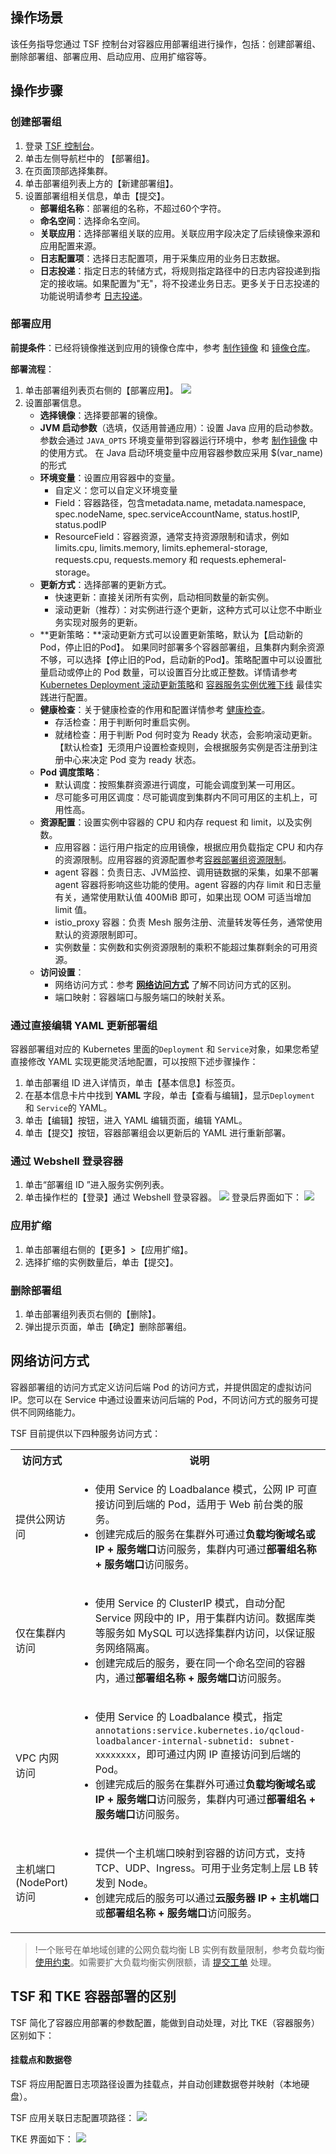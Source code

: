 ## 操作场景

该任务指导您通过 TSF 控制台对容器应用部署组进行操作，包括：创建部署组、删除部署组、部署应用、启动应用、应用扩缩容等。

## 操作步骤

### 创建部署组

1. 登录 [TSF 控制台](https://console.cloud.tencent.com/tsf/index)。
2. 单击左侧导航栏中的 【部署组】。
3. 在页面顶部选择集群。
4. 单击部署组列表上方的【新建部署组】。
5. 设置部署组相关信息，单击【提交】。
    - **部署组名称**：部署组的名称，不超过60个字符。
    - **命名空间**：选择命名空间。
    - **关联应用**：选择部署组关联的应用。关联应用字段决定了后续镜像来源和应用配置来源。
    - **日志配置项**：选择日志配置项，用于采集应用的业务日志数据。
    - **日志投递**：指定日志的转储方式，将规则指定路径中的日志内容投递到指定的接收端。如果配置为"无"，将不投递业务日志。更多关于日志投递的功能说明请参考 [日志投递](https://cloud.tencent.com/document/product/649/43510)。

### 部署应用

**前提条件**：已经将镜像推送到应用的镜像仓库中，参考 [制作镜像](https://cloud.tencent.com/document/product/649/17007) 和 [镜像仓库](https://cloud.tencent.com/document/product/649/16695)。

**部署流程**：

1. 单击部署组列表页右侧的【部署应用】。
	 ![](https://main.qcloudimg.com/raw/b1bb2cb49df6170cf10f78955d36328a.png)
2. 设置部署信息。
    - **选择镜像**：选择要部署的镜像。
    - **JVM 启动参数**（选填，仅适用普通应用）：设置 Java 应用的启动参数。参数会通过 `JAVA_OPTS` 环境变量带到容器运行环境中，参考 [制作镜像](https://cloud.tencent.com/document/product/649/17007) 中的使用方式。
      在 Java 启动环境变量中应用容器参数应采用 $(var_name) 的形式
    - **环境变量**：设置应用容器中的变量。
      - 自定义：您可以自定义环境变量
      - Field：容器路径，包含metadata.name, metadata.namespace, spec.nodeName, spec.serviceAccountName, status.hostIP, status.podIP
      - ResourceField：容器资源，通常支持资源限制和请求，例如limits.cpu, limits.memory, limits.ephemeral-storage, requests.cpu, requests.memory 和 requests.ephemeral-storage。
    - **更新方式**：选择部署的更新方式。
      - 快速更新：直接关闭所有实例，启动相同数量的新实例。
      - 滚动更新（推荐）：对实例进行逐个更新，这种方式可以让您不中断业务实现对服务的更新。
    - **更新策略：**滚动更新方式可以设置更新策略，默认为【启动新的Pod，停止旧的Pod】。
      如果同时部署多个容器部署组，且集群内剩余资源不够，可以选择【停止旧的Pod，启动新的Pod】。策略配置中可以设置批量启动或停止的 Pod 数量，可以设置百分比或正整数。详情请参考 [Kubernetes Deployment 滚动更新策略](https://kubernetes.io/zh/docs/concepts/workloads/controllers/deployment/#%E7%AD%96%E7%95%A5)和 [容器服务实例优雅下线](https://cloud.tencent.com/document/product/649/46961) 最佳实践进行配置。
    - **健康检查**：关于健康检查的作用和配置详情参考 [健康检查](https://cloud.tencent.com/document/product/649/52359)。
      - 存活检查：用于判断何时重启实例。
      - 就绪检查：用于判断 Pod 何时变为 Ready 状态，会影响滚动更新。【默认检查】无须用户设置检查规则，会根据服务实例是否注册到注册中心来决定 Pod 变为 ready 状态。
    - **Pod 调度策略**：
      - 默认调度：按照集群资源进行调度，可能会调度到某一可用区。
      - 尽可能多可用区调度：尽可能调度到集群内不同可用区的主机上，可用性高。
    - **资源配置**：设置实例中容器的 CPU 和内存 request 和 limit，以及实例数。
      - 应用容器：运行用户指定的应用镜像，根据应用负载指定 CPU 和内存的资源限制。应用容器的资源配置参考[容器部署组资源限制](https://cloud.tencent.com/document/product/649/17683)。
      - agent 容器：负责日志、JVM监控、调用链数据的采集，如果不部署 agent 容器将影响这些功能的使用。agent 容器的内存 limit 和日志量有关，通常使用默认值 400MiB 即可，如果出现 OOM 可适当增加 limit 值。
      - istio_proxy 容器：负责 Mesh 服务注册、流量转发等任务，通常使用默认的资源限制即可。
      - 实例数量：实例数和实例资源限制的乘积不能超过集群剩余的可用资源。
    - **访问设置**：
      - 网络访问方式：参考 [**网络访问方式**](#network) 了解不同访问方式的区别。
      - 端口映射：容器端口与服务端口的映射关系。

### 通过直接编辑 YAML 更新部署组

容器部署组对应的 Kubernetes 里面的`Deployment` 和 `Service`对象，如果您希望直接修改 YAML 实现更能灵活地配置，可以按照下述步骤操作：

1. 单击部署组 ID 进入详情页，单击【基本信息】标签页。
2. 在基本信息卡片中找到 **YAML** 字段，单击【查看与编辑】，显示`Deployment` 和 `Service`的 YAML。
3. 单击【编辑】按钮，进入 YAML 编辑页面，编辑 YAML。
4. 单击【提交】按钮，容器部署组会以更新后的 YAML 进行重新部署。

### 通过 Webshell 登录容器

1. 单击“部署组 ID ”进入服务实例列表。
2. 单击操作栏的【登录】通过 Webshell 登录容器。
   ![](https://main.qcloudimg.com/raw/6a2ede841a804d54d91cfda366751787.png)
   登录后界面如下：
   ![](https://main.qcloudimg.com/raw/5e1db02a897817b91bfe5ed8cf73489f.png)

### 应用扩缩

1. 单击部署组右侧的【更多】>【应用扩缩】。
2. 选择扩缩的实例数量后，单击【提交】。

### 删除部署组

1. 单击部署组列表页右侧的【删除】。
2. 弹出提示页面，单击【确定】删除部署组。

<span id="network"></span>

## 网络访问方式

容器部署组的访问方式定义访问后端 Pod 的访问方式，并提供固定的虚拟访问 IP。您可以在 Service 中通过设置来访问后端的 Pod，不同访问方式的服务可提供不同网络能力。

TSF 目前提供以下四种服务访问方式：

<table>
<tr>
<th width="15%">访问方式</th>
<th>说明</th>
</tr>
<tr>
<td>提供公网访问</td>
<td>
<ul class="params">
<li>使用 Service 的 Loadbalance 模式，公网 IP 可直接访问到后端的 Pod，适用于 Web 前台类的服务。</li>
<li>创建完成后的服务在集群外可通过<b>负载均衡域名或 IP + 服务端口</b>访问服务，集群内可通过<b>部署组名称 + 服务端口</b>访问服务。</li>
</ul>
</td>
</tr>
<tr>
<td>仅在集群内访问</td>
<td>
<ul class="params">
<li>使用 Service 的 ClusterIP 模式，自动分配 Service 网段中的 IP，用于集群内访问。数据库类等服务如 MySQL 可以选择集群内访问，以保证服务网络隔离。</li>
<li>创建完成后的服务，要在同一个命名空间的容器内，通过<b>部署组名称 + 服务端口</b>访问服务。</li>
</ul>
</td>
</tr>
<tr>
<td>VPC 内网访问</td>
<td>
<ul class="params">
<li>使用 Service 的 Loadbalance 模式，指定 <code>annotations:service.kubernetes.io/qcloud-loadbalancer-internal-subnetid: subnet-xxxxxxxx</code>，即可通过内网 IP 直接访问到后端的 Pod。</li>
<li>创建完成后的服务在集群外可通过<b>负载均衡域名或 IP + 服务端口</b>访问服务，集群内可通过<b>部署组名 + 服务端口</b>访问服务。</li>
</ul>
</td>
</tr>
<td>主机端口(NodePort)访问</td>
<td>
<ul class="params">
<li>提供一个主机端口映射到容器的访问方式，支持 TCP、UDP、Ingress。可用于业务定制上层 LB 转发到 Node。</li>
<li>创建完成后的服务可以通过<b>云服务器 IP + 主机端口</b>或<b>部署组名称 + 服务端口</b>访问服务。</li>
</ul>
</td>
</tr>
</table>




>!一个账号在单地域创建的公网负载均衡 LB 实例有数量限制，参考负载均衡 [使用约束](https://cloud.tencent.com/document/product/214/6187)。如需要扩大负载均衡实例限额，请 [提交工单](https://console.cloud.tencent.com/workorder/category) 处理。


## TSF 和 TKE 容器部署的区别

TSF 简化了容器应用部署的参数配置，能做到自动处理，对比 TKE（容器服务）区别如下：

#### 挂载点和数据卷

TSF 将应用配置日志项路径设置为挂载点，并自动创建数据卷并映射（本地硬盘）。

TSF 应用关联日志配置项路径：
![](https://main.qcloudimg.com/raw/7cdbaa3b5db7c66960b787969d8eb283.png)

TKE 界面如下：
![](https://main.qcloudimg.com/raw/7923b8ea2bd1002b3ab732066cc047ec.png)

